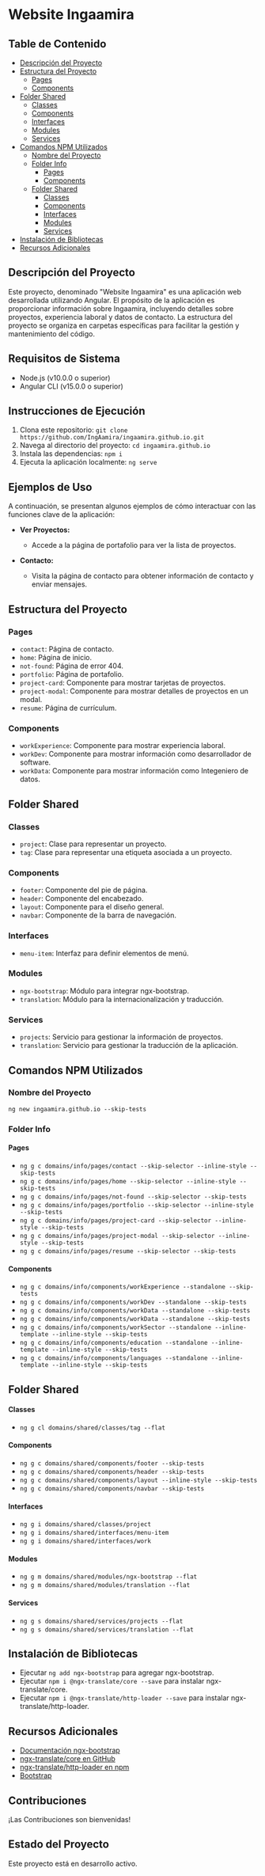 # Website Ingaamira

## Table de Contenido

- [Descripción del Proyecto](#descripción-del-proyecto)
- [Estructura del Proyecto](#estructura-del-proyecto)
  - [Pages](#pages)
  - [Components](#components)
- [Folder Shared](#folder-shared)
  - [Classes](#classes)
  - [Components](#components-1)
  - [Interfaces](#interfaces)
  - [Modules](#modules)
  - [Services](#services)
- [Comandos NPM Utilizados](#comandos-npm-utilizados)
  - [Nombre del Proyecto](#nombre-del-proyecto)
  - [Folder Info](#folder-info)
    - [Pages](#pages-1)
    - [Components](#components-2)
  - [Folder Shared](#folder-shared-1)
    - [Classes](#classes-1)
    - [Components](#components-3)
    - [Interfaces](#interfaces-1)
    - [Modules](#modules-1)
    - [Services](#services-1)
- [Instalación de Bibliotecas](#instalación-de-bibliotecas)
- [Recursos Adicionales](#recursos-adicionales)

## Descripción del Proyecto
Este proyecto, denominado "Website Ingaamira" es una aplicación web desarrollada utilizando Angular. El propósito de la aplicación es proporcionar información sobre Ingaamira, incluyendo detalles sobre proyectos, experiencia laboral y datos de contacto. La estructura del proyecto se organiza en carpetas específicas para facilitar la gestión y mantenimiento del código.

## Requisitos de Sistema
- Node.js (v10.0.0 o superior)
- Angular CLI (v15.0.0 o superior)

## Instrucciones de Ejecución
1. Clona este repositorio: `git clone https://github.com/IngAamira/ingaamira.github.io.git`
2. Navega al directorio del proyecto: `cd ingaamira.github.io`
3. Instala las dependencias: `npm i`
4. Ejecuta la aplicación localmente: `ng serve`

## Ejemplos de Uso
A continuación, se presentan algunos ejemplos de cómo interactuar con las funciones clave de la aplicación:

- **Ver Proyectos:**
  - Accede a la página de portafolio para ver la lista de proyectos.

- **Contacto:**
  - Visita la página de contacto para obtener información de contacto y enviar mensajes.

## Estructura del Proyecto

### Pages
- `contact`: Página de contacto.
- `home`: Página de inicio.
- `not-found`: Página de error 404.
- `portfolio`: Página de portafolio.
- `project-card`: Componente para mostrar tarjetas de proyectos.
- `project-modal`: Componente para mostrar detalles de proyectos en un modal.
- `resume`: Página de currículum.

### Components
- `workExperience`: Componente para mostrar experiencia laboral.
- `workDev`: Componente para mostrar información como desarrollador de software.
- `workData`: Componente para mostrar información como Integeniero de datos.

## Folder Shared

### Classes
- `project`: Clase para representar un proyecto.
- `tag`: Clase para representar una etiqueta asociada a un proyecto.

### Components
- `footer`: Componente del pie de página.
- `header`: Componente del encabezado.
- `layout`: Componente para el diseño general.
- `navbar`: Componente de la barra de navegación.

### Interfaces
- `menu-item`: Interfaz para definir elementos de menú.

### Modules
- `ngx-bootstrap`: Módulo para integrar ngx-bootstrap.
- `translation`: Módulo para la internacionalización y traducción.

### Services
- `projects`: Servicio para gestionar la información de proyectos.
- `translation`: Servicio para gestionar la traducción de la aplicación.

## Comandos NPM Utilizados

### Nombre del Proyecto
`ng new ingaamira.github.io --skip-tests`

### Folder Info

#### Pages
- `ng g c domains/info/pages/contact --skip-selector --inline-style --skip-tests`
- `ng g c domains/info/pages/home --skip-selector --inline-style --skip-tests`
- `ng g c domains/info/pages/not-found --skip-selector --skip-tests`
- `ng g c domains/info/pages/portfolio --skip-selector --inline-style --skip-tests`
- `ng g c domains/info/pages/project-card --skip-selector --inline-style --skip-tests`
- `ng g c domains/info/pages/project-modal --skip-selector --inline-style --skip-tests`
- `ng g c domains/info/pages/resume --skip-selector --skip-tests`

#### Components
- `ng g c domains/info/components/workExperience --standalone --skip-tests`
- `ng g c domains/info/components/workDev --standalone --skip-tests`
- `ng g c domains/info/components/workData --standalone --skip-tests`
- `ng g c domains/info/components/workData --standalone --skip-tests`
- `ng g c domains/info/components/workSector --standalone --inline-template --inline-style --skip-tests`
- `ng g c domains/info/components/education --standalone --inline-template --inline-style --skip-tests`
- `ng g c domains/info/components/languages --standalone --inline-template --inline-style --skip-tests`

## Folder Shared

#### Classes
- `ng g cl domains/shared/classes/tag --flat`

#### Components
- `ng g c domains/shared/components/footer --skip-tests`
- `ng g c domains/shared/components/header --skip-tests`
- `ng g c domains/shared/components/layout --inline-style --skip-tests`
- `ng g c domains/shared/components/navbar --skip-tests`

#### Interfaces
- `ng g i domains/shared/classes/project`
- `ng g i domains/shared/interfaces/menu-item`
- `ng g i domains/shared/interfaces/work`

#### Modules
- `ng g m domains/shared/modules/ngx-bootstrap --flat`
- `ng g m domains/shared/modules/translation --flat`

#### Services
- `ng g s domains/shared/services/projects --flat`
- `ng g s domains/shared/services/translation --flat`

## Instalación de Bibliotecas
- Ejecutar `ng add ngx-bootstrap` para agregar ngx-bootstrap.
- Ejecutar `npm i @ngx-translate/core --save` para instalar ngx-translate/core.
- Ejecutar `npm i @ngx-translate/http-loader --save` para instalar ngx-translate/http-loader.

## Recursos Adicionales
- [Documentación ngx-bootstrap](https://valor-software.com/ngx-bootstrap/#/documentation)
- [ngx-translate/core en GitHub](https://github.com/ngx-translate/core)
- [ngx-translate/http-loader en npm](https://www.npmjs.com/package/@ngx-translate/http-loader)
- [Bootstrap](https://getbootstrap.com/)

## Contribuciones
¡Las Contribuciones son bienvenidas!

## Estado del Proyecto
Este proyecto está en desarrollo activo.
